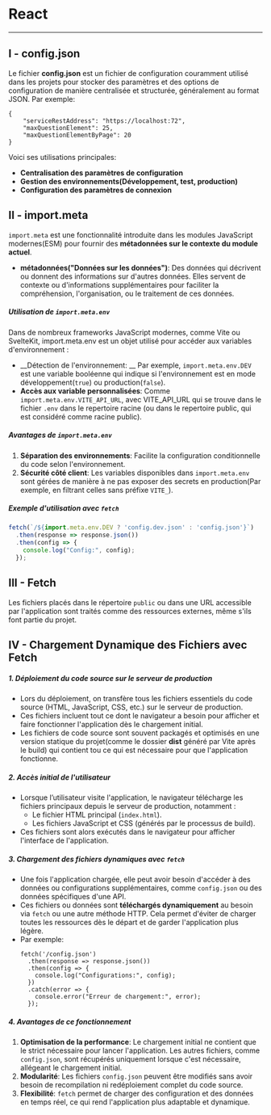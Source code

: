 # React
***
## I - config.json
Le fichier __config.json__ est un fichier de configuration couramment utilisé dans les projets pour stocker des paramètres et des options de configuration de manière centralisée et structurée, généralement au format JSON.
Par exemple:
````JS
{
	"serviceRestAddress": "https://localhost:72",
	"maxQuestionElement": 25,
	"maxQuestionElementByPage": 20
}
````
Voici ses utilisations principales:
* __Centralisation des paramètres de configuration__
* __Gestion des environnements(Développement, test, production)__
* __Configuration des paramètres de connexion__

## II - import.meta
``import.meta`` est une fonctionnalité introduite dans les modules JavaScript modernes(ESM) pour fournir des __métadonnées sur le contexte du module actuel__.
* __métadonnées("Données sur les données")__: Des données qui décrivent ou donnent des informations sur d'autres données. Elles servent de contexte ou d'informations supplémentaires pour faciliter la compréhension, l'organisation, ou le traitement de ces données.

##### Utilisation de ``import.meta.env``
Dans de nombreux frameworks JavaScript modernes, comme Vite ou SvelteKit, import.meta.env est un objet utilisé pour accéder aux variables d'environnement :
* __Détection de l'environnement: __ Par exemple, ``import.meta.env.DEV`` est une variable booléenne qui indique si l'environnement est en mode développement(``true``) ou production(``false``).
* __Accès aux variable personnalisées__: Comme ``import.meta.env.VITE_API_URL``, avec VITE_API_URL qui se trouve dans le fichier ``.env`` dans le repertoire racine (ou dans le repertoire public, qui est considéré comme racine public).

##### Avantages de ``import.meta.env``
1. __Séparation des environnements__: Facilite la configuration conditionnelle du code selon l'environnement.
2. __Sécurité côté client__: Les variables disponibles dans ``import.meta.env`` sont gérées de manière à ne pas exposer des secrets en production(Par exemple, en filtrant celles sans préfixe ``VITE_``).

##### Exemple d'utilisation avec ``fetch``

````js
fetch(`/${import.meta.env.DEV ? 'config.dev.json' : 'config.json'}`)
  .then(response => response.json())
  .then(config => {
    console.log("Config:", config);
  });
````

## III - Fetch
Les fichiers placés dans le répertoire ``public`` ou dans une URL accessible par l'application sont traités comme des ressources externes, même s'ils font partie du projet.

## IV - Chargement Dynamique des Fichiers avec Fetch
##### 1. Déploiement du code source sur le serveur de production
* Lors du déploiement, on transfère tous les fichiers essentiels du code source (HTML, JavaScript, CSS, etc.) sur le serveur de production.
* Ces fichiers incluent tout ce dont le navigateur a besoin pour afficher et faire fonctionner l'application dès le chargement initial.
* Les fichiers de code source sont souvent packagés et optimisés en une version statique du projet(comme le dossier __dist__ généré par Vite après le build) qui contient tou ce qui est nécessaire pour que l'application fonctionne.

##### 2. Accès initial de l'utilisateur
* Lorsque l’utilisateur visite l'application, le navigateur télécharge les fichiers principaux depuis le serveur de production, notamment :
    * Le fichier HTML principal (``index.html``).
    * Les fichiers JavaScript et CSS (générés par le processus de build).
* Ces fichiers sont alors exécutés dans le navigateur pour afficher l'interface de l'application.

##### 3. Chargement des fichiers dynamiques avec ``fetch``
* Une fois l'application chargée, elle peut avoir besoin d'accéder à des données ou configurations supplémentaires, comme ``config.json`` ou des données spécifiques d'une API.
* Ces fichiers ou données sont __téléchargés dynamiquement__ au besoin via ``fetch`` ou une autre méthode HTTP. Cela permet d'éviter de charger toutes les ressources dès le départ et de garder l'application plus légère.
* Par exemple:
    ````JS
    fetch('/config.json')
      .then(response => response.json())
      .then(config => {
        console.log("Configurations:", config);
      })
      .catch(error => {
        console.error("Erreur de chargement:", error);
      });
    ````
##### 4. Avantages de ce fonctionnement
1. __Optimisation de la performance__: Le chargement initial ne contient que le strict nécessaire pour lancer l'application. Les autres fichiers, comme ``config.json``, sont récupérés uniquement lorsque c'est nécessaire, allégeant le chargement initial.
2. __Modularité__: Les fichiers ``config.json`` peuvent être modifiés sans avoir besoin de recompilation ni redéploiement complet du code source.
3. __Flexibilité__: ``fetch`` permet de charger des configuration et des données en temps réel, ce qui rend l'application plus adaptable et dynamique.
